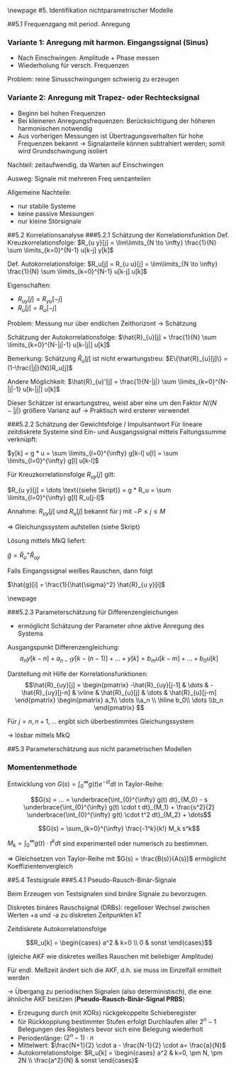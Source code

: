 \newpage
#5. Identifikation nichtparametrischer Modelle

##5.1 Frequenzgang mit period. Anregung

### Variante 1: Anregung mit harmon. Eingangssignal (Sinus)

* Nach Einschwingen: Amplitude + Phase messen
* Wiederholung für versch. Frequenzen

Problem: reine Sinusschwingungen schwierig zu erzeugen

### Variante 2: Anregung mit Trapez- oder Rechtecksignal

* Beginn bei hohen Frequenzen
* Bei kleineren Anregungsfrequenzen: Berücksichtigung der höheren harmonischen notwendig
* Aus vorherigen Messungen ist Übertragungsverhalten für hohe Frequenzen bekannt $\rightarrow$ Signalanteile können subtrahiert werden; somit wird Grundschwingung isoliert

Nachteil: zeitaufwendig, da Warten auf Einschwingen

Ausweg: Signale mit mehreren Freq uenzanteilen

Allgemeine Nachteile:

* nur stabile Systeme
* keine passive Messungen
* nur kleine Störsignale

##5.2 Korrelationsanalyse
###5.2.1 Schätzung der Korrelationsfunktion
Def. Kreuzkorrelationsfolge: $R_{u y}[j] = \lim\limits_{N \to \infty} \frac{1}{N} \sum \limits_{k=0}^{N-1} u[k-j] y[k]$

Def. Autokorrelationsfolge: $R_u[j] = R_{u u}[j] = \lim\limits_{N \to \infty} \frac{1}{N} \sum \limits_{k=0}^{N-1} u[k-j] u[k]$

Eigenschaften:

* $R_{u y}[j] = R_{y u}[-j]$
* $R_{u}[j] = R_{u}[-j]$

Problem: Messung nur über endlichen Zeithorizont $\rightarrow$ Schätzung

Schätzung der Autokorrelationsfolge:
$\hat{R}_{u}[j] =  \frac{1}{N} \sum \limits_{k=0}^{N-|j|-1} u[k-|j|] u[k]$

Bemerkung: Schätzung $\hat{R}_{u}[j]$ ist nicht erwartungstreu:
$E\{\hat{R}_{u}[j]\} = (1-\frac{|j|}{N})R_u[j]$

Andere Möglichkeit:
$\hat{R}_{u}'[j] =  \frac{1}{N-|j|} \sum \limits_{k=0}^{N-|j|-1} u[k-|j|] u[k]$

Dieser Schätzer ist erwartungstreu, weist aber eine um den Faktor $N/(N-|j|)$ größere Varianz auf -> Praktisch wird ersterer verwendet

###5.2.2 Schätzung der Gewichtsfolge / Impulsantwort
Für lineare zeitdiskrete Systeme sind Ein- und Ausgangssignal mittels Faltungssumme verknüpft:

$y[k] = g * u = \sum \limits_{l=0}^{\infty} g[k-l] u[l] = \sum \limits_{l=0}^{\infty} g[l] u[k-l]$

Für Kreuzkorrelationsfolge $R_{u y}[j]$ gilt:

$R_{u y}[j] = \dots \text{(siehe Skript)} = g * R_u = \sum \limits_{l=0}^{\infty} g[l] R_u[j-l]$


Annahme: $R_{u y}[j]$ und $R_u[j]$ bekannt für j mit $-P \leq j \leq M$

=> Gleichungssystem aufstellen (siehe Skript)

Lösung mittels MkQ liefert:

$\hat{g} = \hat{R}_u^+ \hat{R}_{u y}$

Falls Eingangssignal weißes Rauschen, dann folgt

$\hat{g}[i] = \frac{1}{\hat{\sigma}^2}  \hat{R}_{u y}[i]$

\newpage

###5.2.3 Parameterschätzung für Differenzengleichungen
- ermöglicht Schätzung der Parameter ohne aktive Anregung des Systems

Ausgangspunkt Differenzengleichung:
$$ a_n y[k-n] + a_{n-1} y[k-(n-1)] + ... + y[k] = b_m u[k-m] + ... + b_0 u[k]$$

Darstellung mit Hilfe der Korrelationsfunktionen:
$$\hat{R}_{uy}[j] = \begin{pmatrix} -\hat{R}_{uy}[j-1] & \dots & -\hat{R}_{uy}[j-n] & \vline & \hat{R}_{u}[j] & \dots & \hat{R}_{u}[j-m]  \end{pmatrix} \begin{pmatrix} a_1\\ \dots \\a_n \\ \hline b_0\\ \dots \\b_n \end{pmatrix} $$

Für $j=n, n+1, ...$ ergibt sich überbestimmtes Gleichungssystem

$\rightarrow$ lösbar mittels MkQ


##5.3 Parameterschätzung aus nicht parametrischen Modellen

### Momentenmethode
Entwicklung von $G(s) = \int_{0}^{\infty} g(t) e^{-st} dt$ in Taylor-Reihe:

$$G(s) = ... = \underbrace{\int_{0}^{\infty} g(t) dt}_{M_0}  - s \underbrace{\int_{0}^{\infty} g(t) \cdot t dt}_{M_1} + \frac{s^2}{2} \underbrace{\int_{0}^{\infty} g(t) \cdot t^2 dt}_{M_2} + \dots$$


$$G(s) = \sum_{k=0}^{\infty} \frac{-1^k}{k!} M_k s^k$$

$M_k = \int_{0}^{\infty} g(t) \cdot t^k dt$ sind experimentell oder numerisch zu bestimmen.

=> Gleichsetzen von Taylor-Reihe mit $G(s) = \frac{B(s)}{A(s)}$ ermöglicht Koeffizientenvergleich

##5.4 Testsignale
###5.4.1 Pseudo-Rausch-Binär-Signale

Beim Erzeugen von Testsignalen sind binäre Signale zu bevorzugen.

Diskretes binäres Rauschsignal (DRBs):
regelloser Wechsel zwischen Werten +a und -a zu diskreten Zeitpunkten kT

Zeitdiskrete Autokorrelationsfolge

$$R_u[k] = \begin{cases}
a^2 & k=0 \\
0 & sonst
\end{cases}$$

(gleiche AKF wie diskretes weißes Rauschen mit beliebiger Amplitude)

Für endl. Meßzeit ändert sich die AKF, d.h. sie muss im Einzelfall ermittelt werden

-> Übergang zu periodischen Signalen (also deterministisch), die eine ähnliche AKF besitzen (**Pseudo-Rausch-Binär-Signal PRBS**)

- Erzeugung durch (mit XORs) rückgekoppelte Schieberegister
- für Rückkopplung bestimmter Stufen erfolgt Durchlaufen aller $2^n-1$ Belegungen des Registers bevor sich eine Belegung wiederholt
- Periodenlänge: $(2^n-1) \cdot n$
- Mittelwert: $\frac{N+1}{2} \cdot a - \frac{N-1}{2} \cdot a= \frac{a}{N}$
- Autokorrelationsfolge: $R_u[k] = \begin{cases}
a^2 & k=0, \pm N, \pm 2N \\
\frac{a^2}{N} & sonst
\end{cases}$
